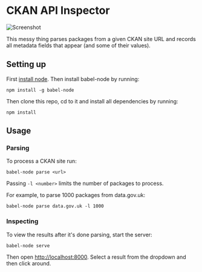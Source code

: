 # CKAN API Inspector

![Screenshot](https://cloud.githubusercontent.com/assets/1308115/8802449/68c1025e-2fb9-11e5-9f8c-52e8916814e5.png)

This messy thing parses packages from a given CKAN site URL and records all metadata fields that appear (and some of their values).

## Setting up

First [install node](https://nodejs.org/). Then install babel-node by running:

```
npm install -g babel-node
```

Then clone this repo, cd to it and install all dependencies by running:

```
npm install
```

## Usage

### Parsing

To process a CKAN site run:

```
babel-node parse <url>
```

Passing `-l <number>` limits the number of packages to process.

For example, to parse 1000 packages from data.gov.uk:

```
babel-node parse data.gov.uk -l 1000
```

### Inspecting

To view the results after it's done parsing, start the server:

```
babel-node serve
```

Then open [http://localhost:8000](http://localhost:8000). Select a result from the dropdown and then click around.
